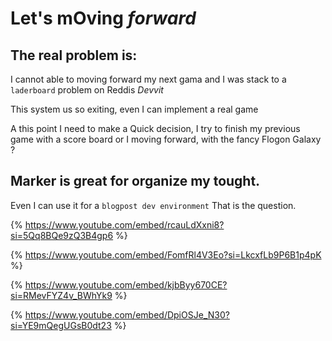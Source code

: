 # Let's mOving _forward_
## The real problem is:
I cannot able to moving forward my next gama and I was stack to a 
`laderboard` problem on Reddis
_Devvit_

This system us so exiting, even I can implement a real game 

A this point I need to make a Quick decision, I try to finish my 
previous game with a score board or I moving forward, 
with the fancy Flogon Galaxy ?

## Marker is great for organize my tought. 
Even I can use it for a `blogpost dev environment`
That is the question.

{% https://www.youtube.com/embed/rcauLdXxni8?si=5Qq8BQe9zQ3B4gp6 %}

{% https://www.youtube.com/embed/FomfRl4V3Eo?si=LkcxfLb9P6B1p4pK %}

{% https://www.youtube.com/embed/kjbByy670CE?si=RMevFYZ4v_BWhYk9 %}

{% https://www.youtube.com/embed/DpiOSJe_N30?si=YE9mQegUGsB0dt23 %}




